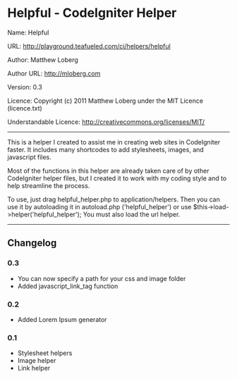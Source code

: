 # Helpful - CodeIgniter Helper

Name: Helpful

URL: http://playground.teafueled.com/ci/helpers/helpful

Author: Matthew Loberg

Author URL: http://mloberg.com

Version: 0.3

Licence: Copyright (c) 2011 Matthew Loberg under the MIT Licence (licence.txt)

Understandable Licence: http://creativecommons.org/licenses/MIT/

***

This is a helper I created to assist me in creating web sites in CodeIgniter faster.
It includes many shortcodes to add stylesheets, images, and javascript files.

Most of the functions in this helper are already taken care of by other CodeIgniter helper files,
but I created it to work with my coding style and to help streamline the process.

To use, just drag helpful_helper.php to application/helpers. Then you can use it by autoloading it in autoload.php ('helpful_helper') or use $this->load->helper('helpful_helper'); You must also load the url helper.

***

## Changelog

### 0.3

* You can now specify a path for your css and image folder
* Added javascript_link_tag function

### 0.2

* Added Lorem Ipsum generator

### 0.1

* Stylesheet helpers
* Image helper
* Link helper